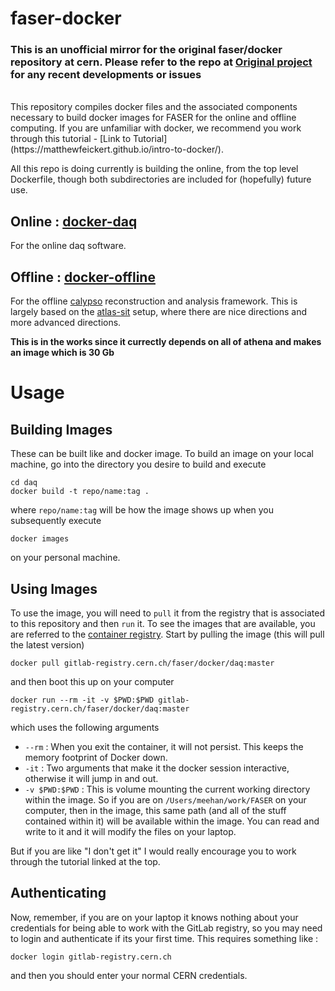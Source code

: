 # faser-docker

### __This is an unofficial mirror for the original faser/docker repository at cern. Please refer to the repo at [Original project](https://gitlab.cern.ch/faser/docker) for any recent developments or issues__
<br>
This repository compiles docker files and the associated components necessary to 
build docker images for FASER for the online and offline computing.  If you are 
unfamiliar with docker, we recommend you work through this tutorial - [Link to Tutorial](https://matthewfeickert.github.io/intro-to-docker/).

All this repo is doing currently is building the online, from the top level Dockerfile, though both subdirectories are included for (hopefully) future use.

## Online : [docker-daq](./docker-daq)
For the online daq software.

## Offline : [docker-offline](./docker-offline)
For the offline [calypso](https://gitlab.cern.ch/faser/calypso) reconstruction 
and analysis framework.  This is largely based on the [atlas-sit](https://gitlab.cern.ch/atlas-sit/docker/tree/master)
setup, where there are nice directions and more advanced directions.

**This is in the works since it currectly depends on all of athena and makes an image which is 30 Gb**

# Usage

## Building Images
These can be built like and docker image.  To build an image on your local machine,
go into the directory you desire to build and execute
```
cd daq
docker build -t repo/name:tag .
```
where `repo/name:tag` will be how the image shows up when you subsequently execute
```
docker images
```
on your personal machine.

## Using Images
To use the image, you will need to `pull` it from the registry that is associated
to this repository and then `run` it.  To see the images that are available, you
are referred to the [container registry](https://gitlab.cern.ch/faser/docker/container_registry).
Start by pulling the image (this will pull the latest version)
```
docker pull gitlab-registry.cern.ch/faser/docker/daq:master
```
and then boot this up on your computer
```
docker run --rm -it -v $PWD:$PWD gitlab-registry.cern.ch/faser/docker/daq:master
```
which uses the following arguments
  - `--rm` : When you exit the container, it will not persist.  This keeps the memory footprint of Docker down.
  - `-it` : Two arguments that make it the docker session interactive, otherwise it will jump in and out.
  - `-v $PWD:$PWD` : This is volume mounting the current working directory within the image.  So if you are on `/Users/meehan/work/FASER` on your computer, then in the image, this same path (and all of the stuff contained within it) will be available within the image.  You can read and write to it and it will modify the files on your laptop.

But if you are like "I don't get it" I would really encourage you to work through the tutorial linked at the top.

## Authenticating
Now, remember, if you are on your laptop it knows nothing about your credentials for being able
to work with the GitLab registry, so you may need to login and authenticate if its your first time.
This requires something like :
```
docker login gitlab-registry.cern.ch
```
and then you should enter your normal CERN credentials.


